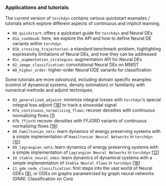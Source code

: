 ### Applications and tutorials
The current version of `torchdyn` contains various quickstart examples / tutorials which explore different aspects of continuous and implicit learning. 

* `00_quickstart`: offers a quickstart guide for `torchdyn` and Neural DEs
* `01a_cookbook`: here, we explore the API and how to define Neural DE variants within `torchdyn`
* `01b_crossing_trajectories`: a standard benchmark problem, highlighting expressivity limitations of Neural DEs, and how they can be addressed
* `01c_augmentation_strategies`: augmentation API for Neural DEs
* `02_image_classification`: convolutional Neural DEs on MNIST
* `08_higher_order`: higher-order Neural ODE variants for classification


Some tutorials are more *advanced*, including domain specific examples (control of dynamical systems, density estimation) or familiarity with numerical methods and adjoint techniques.
* `03_generalized_adjoint`: minimize integral losses with `torchdyn`'s special integral loss adjoint  [[18](https://arxiv.org/abs/2003.08063)] to track a sinusoidal signal
* `07a_continuous_normalizing_flows`: recover densities with continuous normalizing flows [[1](https://arxiv.org/abs/1806.07366)]
* `07b_ffjord`: recover densities with FFJORD variants of continuous normalizing flows [[19](https://arxiv.org/abs/1810.01367)]
* `08_hamiltonian_nets`: learn dynamics of energy preserving systems with a simple implementation of `Hamiltonian Neural Networks` in `torchdyn` [[10](https://arxiv.org/abs/1906.01563)]
* `09_lagrangian_nets`: learn dynamics of energy preserving systems with a simple implementation of `Lagrangian Neural Networks` in `torchdyn` [[12](https://arxiv.org/abs/2003.04630)]
* `10_stable_neural_odes`: learn dynamics of dynamical systems with a simple implementation of `Stable Neural Flows` in `torchdyn` [[18](https://arxiv.org/abs/2003.08063)]
* `11_gde_node_classification`:  first steps into the vast world of Neural GDEs [[9](https://arxiv.org/abs/1911.07532)], or ODEs on graphs parametrized by graph neural networks (GNN). Classification on Cora